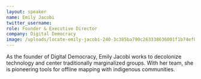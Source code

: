 ```yaml
---
layout: speaker
name: Emily Jacobi
twitter_username: 
role: Founder & Executive Director
company: Digital Democracy
image: /uploads/locate-emily-jacobi-240-3c385ba790c263338636001f1b74ef07.jpg
---
```


As the founder of Digital Democracy, Emily Jacobi works to decolonize technology and center traditionally marginalized groups. With her team, she is pioneering tools for offline mapping with indigenous communities.